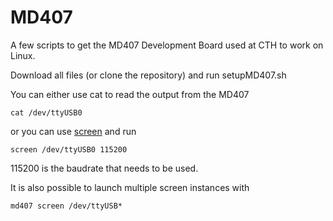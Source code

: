 # MD407
A few scripts to get the MD407 Development Board used at CTH to work on Linux.

Download all files (or clone the repository) and run setupMD407.sh

You can either use cat to read the output from the MD407
```
cat /dev/ttyUSB0
```
or you can use [screen](https://www.gnu.org/software/screen/) and run
```
screen /dev/ttyUSB0 115200
```
115200 is the baudrate that needs to be used.

It is also possible to launch multiple screen instances with
```
md407 screen /dev/ttyUSB*
```
